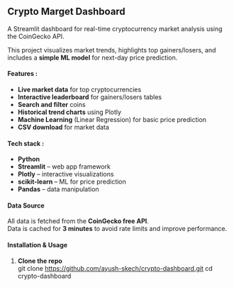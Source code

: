 ## Crypto Marget Dashboard

A Streamlit dashboard for real-time cryptocurrency market analysis using the CoinGecko API.

This project visualizes market trends, highlights top gainers/losers, and includes a **simple ML model** for next-day price prediction.


#### Features : 
- **Live market data** for top cryptocurrencies
- **Interactive leaderboard** for gainers/losers tables
- **Search and filter** coins
- **Historical trend charts** using Plotly
- **Machine Learning** (Linear Regression) for basic price prediction
- **CSV download** for market data


#### Tech stack : 
- **Python**
- **Streamlit** – web app framework
- **Plotly** – interactive visualizations
- **scikit-learn** – ML for price prediction
- **Pandas** – data manipulation

#### Data Source
All data is fetched from the **CoinGecko free API**.  
Data is cached for **3 minutes** to avoid rate limits and improve performance.

#### Installation & Usage

1. **Clone the repo**  
git clone https://github.com/ayush-skech/crypto-dashboard.git
cd crypto-dashboard